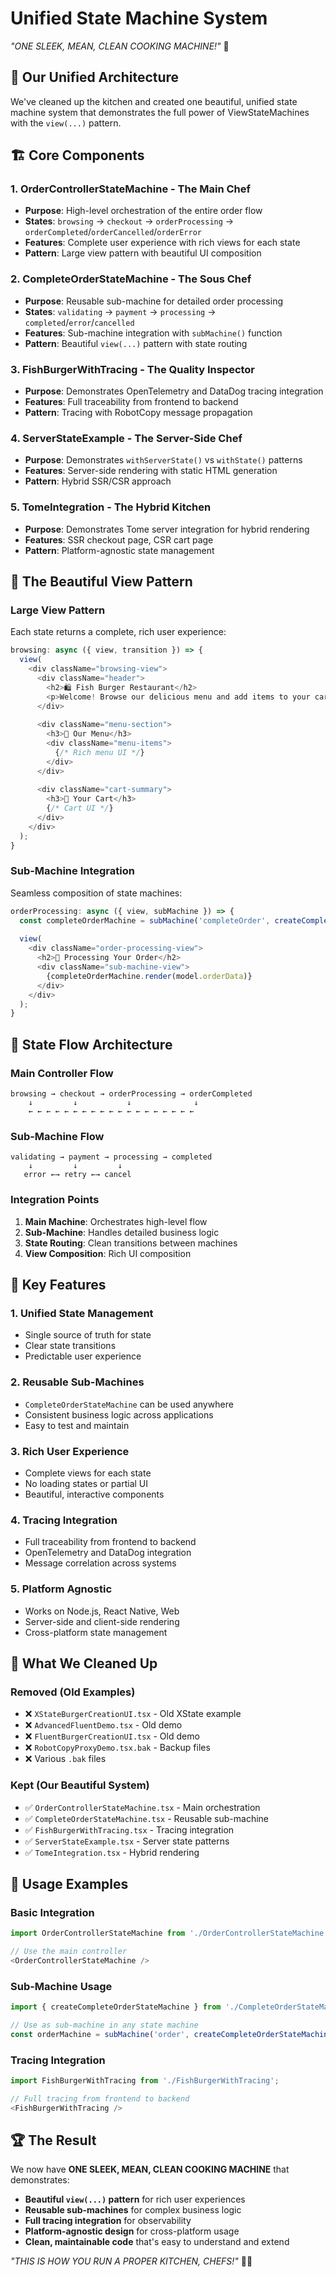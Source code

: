 # Unified State Machine System

*"ONE SLEEK, MEAN, CLEAN COOKING MACHINE!"* 🍳

## 🎯 **Our Unified Architecture**

We've cleaned up the kitchen and created one beautiful, unified state machine system that demonstrates the full power of ViewStateMachines with the `view(...)` pattern.

## 🏗️ **Core Components**

### **1. OrderControllerStateMachine** - The Main Chef
- **Purpose**: High-level orchestration of the entire order flow
- **States**: `browsing` → `checkout` → `orderProcessing` → `orderCompleted`/`orderCancelled`/`orderError`
- **Features**: Complete user experience with rich views for each state
- **Pattern**: Large view pattern with beautiful UI composition

### **2. CompleteOrderStateMachine** - The Sous Chef
- **Purpose**: Reusable sub-machine for detailed order processing
- **States**: `validating` → `payment` → `processing` → `completed`/`error`/`cancelled`
- **Features**: Sub-machine integration with `subMachine()` function
- **Pattern**: Beautiful `view(...)` pattern with state routing

### **3. FishBurgerWithTracing** - The Quality Inspector
- **Purpose**: Demonstrates OpenTelemetry and DataDog tracing integration
- **Features**: Full traceability from frontend to backend
- **Pattern**: Tracing with RobotCopy message propagation

### **4. ServerStateExample** - The Server-Side Chef
- **Purpose**: Demonstrates `withServerState()` vs `withState()` patterns
- **Features**: Server-side rendering with static HTML generation
- **Pattern**: Hybrid SSR/CSR approach

### **5. TomeIntegration** - The Hybrid Kitchen
- **Purpose**: Demonstrates Tome server integration for hybrid rendering
- **Features**: SSR checkout page, CSR cart page
- **Pattern**: Platform-agnostic state management

## 🎨 **The Beautiful View Pattern**

### **Large View Pattern**
Each state returns a complete, rich user experience:

```typescript
browsing: async ({ view, transition }) => {
  view(
    <div className="browsing-view">
      <div className="header">
        <h2>🛍️ Fish Burger Restaurant</h2>
        <p>Welcome! Browse our delicious menu and add items to your cart.</p>
      </div>
      
      <div className="menu-section">
        <h3>🍔 Our Menu</h3>
        <div className="menu-items">
          {/* Rich menu UI */}
        </div>
      </div>
      
      <div className="cart-summary">
        <h3>🛒 Your Cart</h3>
        {/* Cart UI */}
      </div>
    </div>
  );
}
```

### **Sub-Machine Integration**
Seamless composition of state machines:

```typescript
orderProcessing: async ({ view, subMachine }) => {
  const completeOrderMachine = subMachine('completeOrder', createCompleteOrderStateMachine());
  
  view(
    <div className="order-processing-view">
      <h2>🔄 Processing Your Order</h2>
      <div className="sub-machine-view">
        {completeOrderMachine.render(model.orderData)}
      </div>
    </div>
  );
}
```

## 🔄 **State Flow Architecture**

### **Main Controller Flow**
```
browsing → checkout → orderProcessing → orderCompleted
    ↓         ↓           ↓              ↓
    ← ← ← ← ← ← ← ← ← ← ← ← ← ← ← ← ← ← ←
```

### **Sub-Machine Flow**
```
validating → payment → processing → completed
    ↓         ↓         ↓
   error ←→ retry ←→ cancel
```

### **Integration Points**
1. **Main Machine**: Orchestrates high-level flow
2. **Sub-Machine**: Handles detailed business logic
3. **State Routing**: Clean transitions between machines
4. **View Composition**: Rich UI composition

## 🚀 **Key Features**

### **1. Unified State Management**
- Single source of truth for state
- Clear state transitions
- Predictable user experience

### **2. Reusable Sub-Machines**
- `CompleteOrderStateMachine` can be used anywhere
- Consistent business logic across applications
- Easy to test and maintain

### **3. Rich User Experience**
- Complete views for each state
- No loading states or partial UI
- Beautiful, interactive components

### **4. Tracing Integration**
- Full traceability from frontend to backend
- OpenTelemetry and DataDog integration
- Message correlation across systems

### **5. Platform Agnostic**
- Works on Node.js, React Native, Web
- Server-side and client-side rendering
- Cross-platform state management

## 🧹 **What We Cleaned Up**

### **Removed (Old Examples)**
- ❌ `XStateBurgerCreationUI.tsx` - Old XState example
- ❌ `AdvancedFluentDemo.tsx` - Old demo
- ❌ `FluentBurgerCreationUI.tsx` - Old demo
- ❌ `RobotCopyProxyDemo.tsx.bak` - Backup files
- ❌ Various `.bak` files

### **Kept (Our Beautiful System)**
- ✅ `OrderControllerStateMachine.tsx` - Main orchestration
- ✅ `CompleteOrderStateMachine.tsx` - Reusable sub-machine
- ✅ `FishBurgerWithTracing.tsx` - Tracing integration
- ✅ `ServerStateExample.tsx` - Server state patterns
- ✅ `TomeIntegration.tsx` - Hybrid rendering

## 🎯 **Usage Examples**

### **Basic Integration**
```typescript
import OrderControllerStateMachine from './OrderControllerStateMachine';

// Use the main controller
<OrderControllerStateMachine />
```

### **Sub-Machine Usage**
```typescript
import { createCompleteOrderStateMachine } from './CompleteOrderStateMachine';

// Use as sub-machine in any state machine
const orderMachine = subMachine('order', createCompleteOrderStateMachine());
```

### **Tracing Integration**
```typescript
import FishBurgerWithTracing from './FishBurgerWithTracing';

// Full tracing from frontend to backend
<FishBurgerWithTracing />
```

## 🏆 **The Result**

We now have **ONE SLEEK, MEAN, CLEAN COOKING MACHINE** that demonstrates:

- **Beautiful `view(...)` pattern** for rich user experiences
- **Reusable sub-machines** for complex business logic
- **Full tracing integration** for observability
- **Platform-agnostic design** for cross-platform usage
- **Clean, maintainable code** that's easy to understand and extend

*"THIS IS HOW YOU RUN A PROPER KITCHEN, CHEFS!"* 🍳✨ 